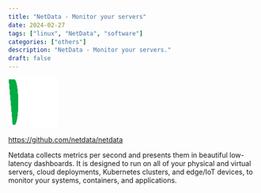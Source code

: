 ```yaml
---
title: "NetData - Monitor your servers"
date: 2024-02-27
tags: ["linux", "NetData", "software"]
categories: ["others"]
description: "NetData - Monitor your servers."
draft: false
---
```


<img src="https://raw.githubusercontent.com/althaser/website/fb8859704db61c13a4575dbda0475b5afa1a25ab/static/images/netdata.svg" alt="NetData" width="100" height="100">

https://github.com/netdata/netdata

Netdata collects metrics per second and presents them in beautiful low-latency dashboards. It is designed to run on all of your physical and virtual servers, cloud deployments, Kubernetes clusters, and edge/IoT devices, to monitor your systems, containers, and applications.
